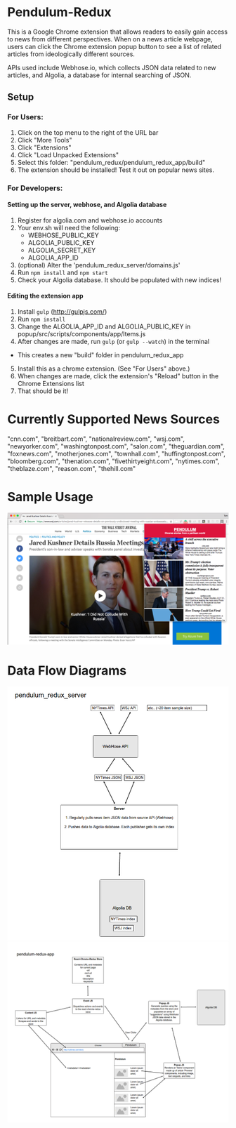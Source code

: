 # Pendulum-Redux

This is a Google Chrome extension that allows readers to easily gain access
to news from different perspectives. When on a news article webpage, users can
click the Chrome extension popup button to see a list of related articles from
ideologically different sources.

APIs used include Webhose.io, which collects JSON data related to new articles,
and Algolia, a database for internal searching of JSON.

## Setup

### For Users:
1. Click on the top menu to the right of the URL bar
2. Click "More Tools"
3. Click "Extensions"
4. Click "Load Unpacked Extensions"
5. Select this folder: "pendulum_redux/pendulum_redux_app/build"
6. The extension should be installed! Test it out on popular news sites.

### For Developers:
#### Setting up the server, webhose, and Algolia database
1. Register for algolia.com and webhose.io accounts
2. Your env.sh will need the following:
    * WEBHOSE_PUBLIC_KEY
	* ALGOLIA_PUBLIC_KEY
	* ALGOLIA_SECRET_KEY
	* ALGOLIA_APP_ID
3. (optional) Alter the 'pendulum_redux_server/domains.js'
4. Run ```npm install``` and ```npm start```
5. Check your Algolia database. It should be populated with new indices!

#### Editing the extension app
1. Install ```gulp``` (http://gulpjs.com/)
2. Run ```npm install```
3. Change the ALGOLIA_APP_ID and ALGOLIA_PUBLIC_KEY in popup/src/scripts/components/app/Items.js
4. After changes are made, run ```gulp``` (or ```gulp --watch```) in the terminal
  * This creates a new "build" folder in pendulum_redux_app
5. Install this as a chrome extension. (See "For Users" above.)
6. When changes are made, click the extension's "Reload" button in the Chrome Extensions list
7. That should be it!

# Currently Supported News Sources
"cnn.com", "breitbart.com", "nationalreview.com", "wsj.com", "newyorker.com", "washingtonpost.com", "salon.com", "theguardian.com", "foxnews.com", "motherjones.com", "townhall.com", "huffingtonpost.com", "bloomberg.com", "thenation.com", "fivethirtyeight.com", "nytimes.com", "theblaze.com", "reason.com", "thehill.com"

# Sample Usage
![Sample Image](./img/sample.png?raw=true "Sample Usage")

# Data Flow Diagrams
![Pendulum Server](./img/server.png?raw=true "Pendulum Server")
![Pendulum App](./img/app.png?raw=true "Pendulum App")
